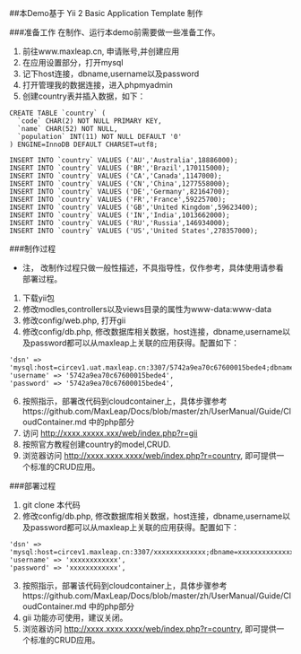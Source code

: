 ##本Demo基于 Yii 2 Basic Application Template 制作

###准备工作
在制作、运行本demo前需要做一些准备工作。

1. 前往www.maxleap.cn, 申请账号,并创建应用
2. 在应用设置部分，打开mysql
3. 记下host连接，dbname,username以及password
4. 打开管理我的数据连接，进入phpmyadmin
5. 创建country表并插入数据，如下：

```
CREATE TABLE `country` (
  `code` CHAR(2) NOT NULL PRIMARY KEY,
  `name` CHAR(52) NOT NULL,
  `population` INT(11) NOT NULL DEFAULT '0'
) ENGINE=InnoDB DEFAULT CHARSET=utf8;

INSERT INTO `country` VALUES ('AU','Australia',18886000);
INSERT INTO `country` VALUES ('BR','Brazil',170115000);
INSERT INTO `country` VALUES ('CA','Canada',1147000);
INSERT INTO `country` VALUES ('CN','China',1277558000);
INSERT INTO `country` VALUES ('DE','Germany',82164700);
INSERT INTO `country` VALUES ('FR','France',59225700);
INSERT INTO `country` VALUES ('GB','United Kingdom',59623400);
INSERT INTO `country` VALUES ('IN','India',1013662000);
INSERT INTO `country` VALUES ('RU','Russia',146934000);
INSERT INTO `country` VALUES ('US','United States',278357000);
```

###制作过程
* 注， 改制作过程只做一般性描述，不具指导性，仅作参考，具体使用请参看  部署过程。

1. 下载yii包
2. 修改modles,controllers以及views目录的属性为www-data:www-data
3. 修改config/web.php, 打开gii
4. 修改config/db.php, 修改数据库相关数据，host连接，dbname,username以及password都可以从maxleap上关联的应用获得。配置如下：

```
'dsn' => 'mysql:host=circev1.uat.maxleap.cn:3307/5742a9ea70c67600015bede4;dbname=5742a9ea70c67600015bede4',
'username' => '5742a9ea70c67600015bede4',
'password' => '5742a9ea70c67600015bede4',
```

6. 按照指示，部署改代码到cloudcontainer上，具体步骤参考https://github.com/MaxLeap/Docs/blob/master/zh/UserManual/Guide/CloudContainer.md 中的php部分
4. 访问 http://xxxx.xxxxx.xxx/web/index.php?r=gii
5. 按照官方教程创建country的model,CRUD.
7. 浏览器访问 http://xxxx.xxxx.xxxx/web/index.php?r=country, 即可提供一个标准的CRUD应用。

###部署过程
1. git clone 本代码
2. 修改config/db.php, 修改数据库相关数据，host连接，dbname,username以及password都可以从maxleap上关联的应用获得。配置如下：

```
'dsn' => 'mysql:host=circev1.maxleap.cn:3307/xxxxxxxxxxxxx;dbname=xxxxxxxxxxxxxxx',
'username' => 'xxxxxxxxxxxx',
'password' => 'xxxxxxxxxxxx',
```
3. 按照指示，部署该代码到cloudcontainer上，具体步骤参考https://github.com/MaxLeap/Docs/blob/master/zh/UserManual/Guide/CloudContainer.md 中的php部分
4. gii 功能亦可使用，建议关闭。
5. 浏览器访问 http://xxxx.xxxx.xxxx/web/index.php?r=country, 即可提供一个标准的CRUD应用。


